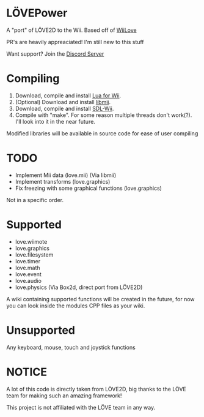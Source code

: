 # LÖVEPower

A "port" of LÖVE2D to the Wii. Based off of [WiiLove](https://github.com/HTV04/WiiLove)

PR's are heavily appreaciated! I'm still new to this stuff

Want support? Join the [Discord Server](https://discord.gg/wqkQxKNNu5)

# Compiling

1. Download, compile and install [Lua for Wii](https://wiibrew.org/wiki/Lua_for_Wii).
2. (Optional) Download and install [libmii](https://wiibrew.org/wiki/Libmii).
3. Download, compile and install [SDL-Wii](https://github.com/GuglioIsStupid/sdl-wii).
4. Compile with "make". For some reason multiple threads don't work(?). I'll look into it in the near future.

Modified libraries will be available in source code for ease of user compiling

# TODO
- Implement Mii data (love.mii) (Via libmii)
- Implement transforms (love.graphics)
- Fix freezing with some graphical functions (love.graphics)

Not in a specific order.

# Supported
- love.wiimote
- love.graphics
- love.filesystem
- love.timer
- love.math
- love.event
- love.audio
- love.physics (Via Box2d, direct port from LÖVE2D)

A wiki containing supported functions will be created in the future, for now you can look inside the modules CPP files as your wiki.

# Unsupported
Any keyboard, mouse, touch and joystick functions

# NOTICE
A lot of this code is directly taken from LÖVE2D, big thanks to the LÖVE team for making such an amazing framework!

This project is not affiliated with the LÖVE team in any way.